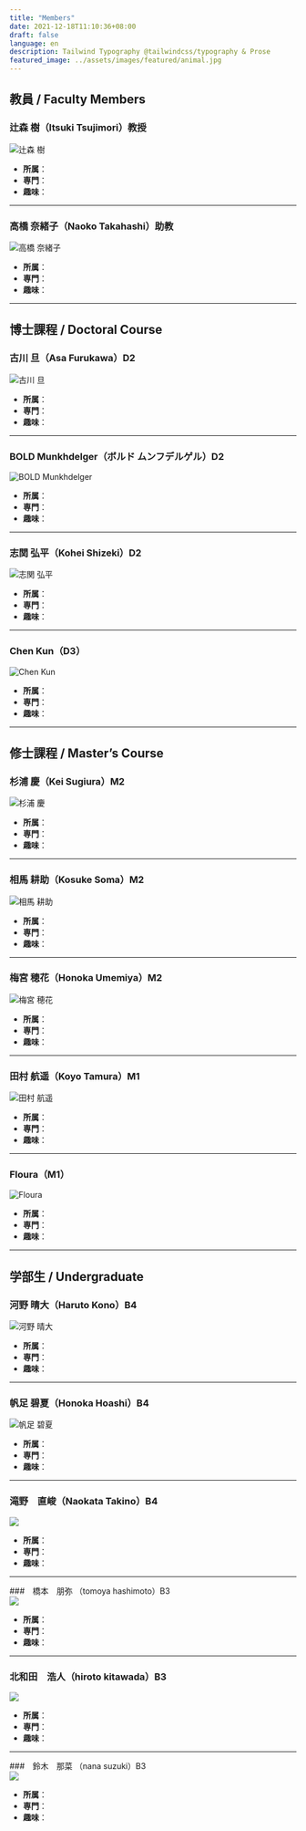 ```yaml
---
title: "Members"
date: 2021-12-18T11:10:36+08:00
draft: false
language: en
description: Tailwind Typography @tailwindcss/typography & Prose
featured_image: ../assets/images/featured/animal.jpg
---
```

## 教員 / Faculty Members

### 辻森 樹（Itsuki Tsujimori）教授  
![辻森 樹](../assets/images/members/tsujimori.jpg)  
- **所属**：  
- **専門**：  
- **趣味**：  

---

### 高橋 奈緒子（Naoko Takahashi）助教  
![高橋 奈緒子](../assets/images/members/takahashi.jpg)  
- **所属**：  
- **専門**：  
- **趣味**：  

---

## 博士課程 / Doctoral Course

### 古川 旦（Asa Furukawa）D2  
![古川 旦](../assets/images/members/furukawa.jpg)  
- **所属**：  
- **専門**：  
- **趣味**：  

---

### BOLD Munkhdelger（ボルド ムンフデルゲル）D2  
![BOLD Munkhdelger](../assets/images/members/bold.jpg)  
- **所属**：  
- **専門**：  
- **趣味**：  

---

### 志関 弘平（Kohei Shizeki）D2  
![志関 弘平](../assets/images/members/shizeki.jpg)  
- **所属**：  
- **専門**：  
- **趣味**：  

---

### Chen Kun（D3）  
![Chen Kun](../assets/images/members/chen.jpg)  
- **所属**：  
- **専門**：  
- **趣味**：  

---

## 修士課程 / Master’s Course

### 杉浦 慶（Kei Sugiura）M2  
![杉浦 慶](../assets/images/members/sugiura.jpg)  
- **所属**：  
- **専門**：  
- **趣味**：  

---

### 相馬 耕助（Kosuke Soma）M2  
![相馬 耕助](../assets/images/members/soma.jpg)  
- **所属**：  
- **専門**：  
- **趣味**：  

---

### 梅宮 穂花（Honoka Umemiya）M2  
![梅宮 穂花](../assets/images/members/umemiya.jpg)  
- **所属**：  
- **専門**：  
- **趣味**：  

---

### 田村 航遥（Koyo Tamura）M1  
![田村 航遥](../assets/images/members/tamura.jpg)  
- **所属**：  
- **専門**：  
- **趣味**：  

---

### Floura（M1）  
![Floura](../assets/images/members/floura.jpg)  
- **所属**：  
- **専門**：  
- **趣味**：  

---

## 学部生 / Undergraduate

### 河野 晴大（Haruto Kono）B4  
![河野 晴大](../assets/images/members/kono.jpg)  
- **所属**：  
- **専門**：  
- **趣味**：  

---

### 帆足 碧夏（Honoka Hoashi）B4  
![帆足 碧夏](../assets/images/members/hoashi.jpg)  
- **所属**：  
- **専門**：  
- **趣味**：  

---

###  滝野　直峻（Naokata Takino）B4  
![](../assets/images/members/takino.jpg)  
- **所属**：  
- **専門**：  
- **趣味**：  



---

###　橋本　朋弥 （tomoya hashimoto）B3             
![](../assets/images/members/takino.jpg)             
- **所属**：
- **専門**：
- **趣味**： 

---

###  北和田　浩人（hiroto kitawada）B3             
![](../assets/images/members/takino.jpg)             
- **所属**：
- **専門**：
- **趣味**： 

---

###　鈴木　那菜 （nana suzuki）B3             
![](../assets/images/members/takino.jpg)             
- **所属**：
- **専門**：
- **趣味**： 

 





